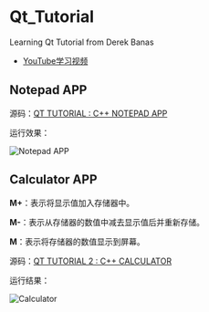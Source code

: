 # Qt_Tutorial
Learning Qt Tutorial from Derek Banas

- [YouTube学习视频](https://www.youtube.com/watch?v=I96uPDifZ1w&list=PLGLfVvz_LVvQrqLpBB4Sfz7gxMN9shP6v)

## Notepad APP
源码：[QT TUTORIAL : C++ NOTEPAD APP](http://www.newthinktank.com/2018/06/qt-tutorial-c-notepad-app/)

运行效果：

![Notepad APP](https://user-images.githubusercontent.com/30982520/111948649-75ff2c80-8b1a-11eb-9c1e-bcff45764b14.gif)



## Calculator APP

**M+**：表示将显示值加入存储器中。

**M-**：表示从存储器的数值中减去显示值后并重新存储。

**M**：表示将存储器的数值显示到屏幕。

源码：[QT TUTORIAL 2 : C++ CALCULATOR](http://www.newthinktank.com/2018/06/qt-tutorial-2-c-calculator/)

运行结果：

![Calculator](https://gitee.com/seaworth/document/raw/markdown-picture/2020/111990129-9f857b80-8b4d-11eb-8d2b-4d9c536fc940.gif)